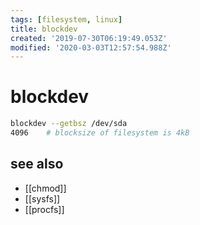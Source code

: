 ```yaml
---
tags: [filesystem, linux]
title: blockdev
created: '2019-07-30T06:19:49.053Z'
modified: '2020-03-03T12:57:54.988Z'
---
```


# blockdev

```sh
blockdev --getbsz /dev/sda
4096	# blocksize of filesystem is 4kB
```

## see also
- [[chmod]]
- [[sysfs]]
- [[procfs]]

